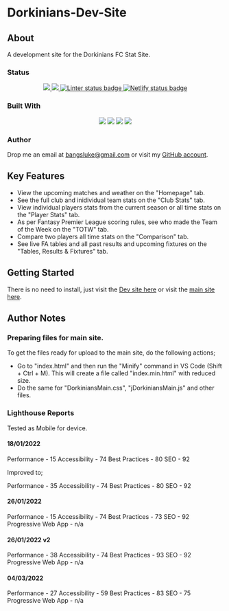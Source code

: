 # Dorkinians-Dev-Site

## About

A development site for the Dorkinians FC Stat Site.

### Status

<!-- Project Badges -->
<p align="center">
  <a href="https://github.com/bangsluke/Dorkinians-Dev-Site" alt="Stable release version badge">
    <img src="https://img.shields.io/badge/version-1.4.0-blue)" />
  </a>
  <a href="https://github.com/badges/shields/pulse" alt="Commit activity badge">
    <img src="https://img.shields.io/github/commit-activity/m/badges/shields" />
  </a>
  <a href="https://github.com/marketplace/actions/super-linter">
    <img src="https://github.com/bangsluke/Dorkinians-Dev-Site/workflows/Lint%20Code%20Base/badge.svg" alt="Linter status badge">
  </a>
  <a href="https://app.netlify.com/sites/dorkinians-dev-site/deploys">
    <img src="https://api.netlify.com/api/v1/badges/c401143c-a8f6-43e7-a788-64671b9972ef/deploy-status" alt="Netlify status badge" />
  </a>
</p>

<!-- Built With Badges -->

### Built With

<p align="center">
  <img src="https://img.shields.io/badge/HTML5-E34F26?style=for-the-badge&logo=html5&logoColor=white">
  <img src="https://img.shields.io/badge/JavaScript-F7DF1E?style=for-the-badge&logo=javascript&logoColor=black">
  <img src="https://img.shields.io/badge/CSS3-1572B6?style=for-the-badge&logo=css3&logoColor=white">
  <img src="https://img.shields.io/badge/Netlify-00C7B7?style=for-the-badge&logo=netlify&logoColor=whitek">
  <br>
</p>

### Author

Drop me an email at [bangsluke@gmail.com](mailto:bangsluke@gmail.com) or visit my [GitHub account](https://github.com/bangsluke).

## Key Features

- View the upcoming matches and weather on the "Homepage" tab.
- See the full club and inidividual team stats on the "Club Stats" tab.
- View individual players stats from the current season or all time stats on the "Player Stats" tab.
- As per Fantasy Premier League scoring rules, see who made the Team of the Week on the "TOTW" tab.
- Compare two players all time stats on the "Comparison" tab.
- See live FA tables and all past results and upcoming fixtures on the "Tables, Results & Fixtures" tab.

## Getting Started

There is no need to install, just visit the [Dev site here](https://dorkinians-dev-site.netlify.app/) or visit the [main site here](http://www.dorkiniansfcstats.co.uk/).

## Author Notes

### Preparing files for main site.

To get the files ready for upload to the main site, do the following actions;

- Go to "index.html" and then run the "Minify" command in VS Code (Shift + Ctrl + M). This will create a file called "index.min.html" with reduced size.
- Do the same for "DorkiniansMain.css", "jDorkiniansMain.js" and other files.

### Lighthouse Reports

Tested as Mobile for device.

#### 18/01/2022

Performance - 15
Accessibility - 74
Best Practices - 80
SEO - 92

Improved to;

Performance - 35
Accessibility - 74
Best Practices - 80
SEO - 92

#### 26/01/2022

Performance - 15
Accessibility - 74
Best Practices - 73
SEO - 92
Progressive Web App - n/a

#### 26/01/2022 v2

Performance - 38
Accessibility - 74
Best Practices - 93
SEO - 92
Progressive Web App - n/a

#### 04/03/2022

Performance - 27
Accessibility - 59
Best Practices - 83
SEO - 75
Progressive Web App - n/a
